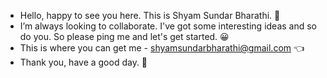 - Hello, happy to see you here. This is Shyam Sundar Bharathi. 👨
- I’m always looking to collaborate. I've got some interesting ideas and so do you. So please ping me and let's get started. 😀
- This is where you can get me - shyamsundarbharathi@gmail.com 👈
- Thank you, have a good day. 🙏

<!---
Shyam-Sundar-Bharathi/Shyam-Sundar-Bharathi is a ✨ special ✨ repository because its `README.md` (this file) appears on your GitHub profile.
You can click the Preview link to take a look at your changes.
--->
